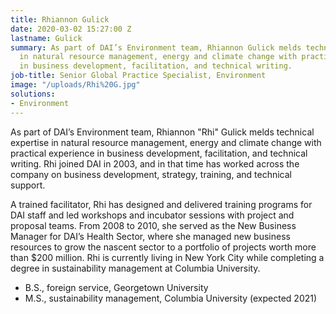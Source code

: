 ```yaml
---
title: Rhiannon Gulick
date: 2020-03-02 15:27:00 Z
lastname: Gulick
summary: As part of DAI’s Environment team, Rhiannon Gulick melds technical expertise
  in natural resource management, energy and climate change with practical experience
  in business development, facilitation, and technical writing.
job-title: Senior Global Practice Specialist, Environment
image: "/uploads/Rhi%20G.jpg"
solutions:
- Environment
---
```


As part of DAI’s Environment team, Rhiannon "Rhi" Gulick melds technical expertise in natural resource management, energy and climate change with practical experience in business development, facilitation, and technical writing. Rhi joined DAI in 2003, and in that time has worked across the company on business development, strategy, training, and technical support. 

A trained facilitator, Rhi has designed and delivered training programs for DAI staff and led workshops and incubator sessions with project and proposal teams. From 2008 to 2010, she served as the New Business Manager for DAI’s Health Sector, where she managed new business resources to grow the nascent sector to a portfolio of projects worth more than $200 million. Rhi is currently living in New York City while completing a degree in sustainability management at Columbia University.

* B.S., foreign service, Georgetown University
* M.S., sustainability management, Columbia University (expected 2021)